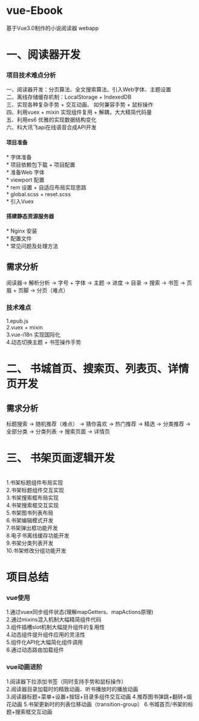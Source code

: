 # vue-Ebook
基于Vue3.0制作的小说阅读器 webapp


<h1>一、阅读器开发</h1>

<h3>项目技术难点分析</h3>
<p>
一、阅读器开发：分页算法、全文搜索算法、引入Web字体、主题设置 <br/>
二、离线存储缓存机制：LocalStorage + IndexedDB <br/>
三、实现各种复杂手势 + 交互动画、 如何兼容手势 + 鼠标操作 <br/>
四、利用vuex + mixin 实现组件复用 + 解耦，大大精简代码量 <br/>
五、利用es6 优雅的实现数据结构变化 <br/>
六、科大讯飞api在线语音合成API开发 <br/>
</p>

<h4>项目准备</h4>
<p>
* 字体准备 <br/>
* 项目依赖包下载 + 项目配置  <br/>
* 准备Web 字体 <br/>
* viewport 配置 <br/>
* rem 设置 + 自适应布局实现思路 <br/>
* global.scss + reset.scss <br/>
* 引入Vuex <br/>  
</p>

<h4>搭建静态资源服务器</h4>

<p>
* Nginx 安装 <br/>
* 配置文件 <br/>
* 常见问题及处理方法 <br/>
</p>


<h2>需求分析</h2>
阅读器-> 解析分析 -> 字号 + 字体 -> 主题 -> 进度 -> 目录 -> 搜索 -> 书签 -> 页眉 + 页脚 -> 分页（难点）

<h3>技术难点</h2>
1.epub.js <br/>
2.vuex + mixin <br/>
3.vue-i18n 实现国际化 <br/>
4.动态切换主题 + 书签操作手势


<h1>二、 书城首页、搜索页、列表页、详情页开发</h1>

<h2>需求分析</h2>

标题搜索 -> 随机推荐（难点） -> 猜你喜欢 -> 热门推荐 -> 精选 -> 分类推荐 -> 全部分类 -> 分类列表 -> 搜索页面 -> 详情页



<h1>三、 书架页面逻辑开发</h1>
<br/>
1.书架标题组件布局实现<br/>
2.书架标题组件交互实现<br/>
3.书架搜索框布局实现 <br/>
4.书架搜索框交互实现<br/>
5.书架图书列表布局<br/>
6.书架编辑模式开发<br/>
7.书架弹出框功能开发<br/>
8.电子书离线缓存功能开发<br/>
9.书架分类列表开发<br/>
10.书架修改分组功能开发<br/>


<h1>项目总结</h1>
<h3>vue使用</h3>
1.通过vuex同步组件状态(理解mapGetters、mapActions原理)<br/>
2.通过mixins混入机制大幅精简组件代码<br/>
3.组件插槽slot机制大幅提升组件的复用性<br/>
4.动态组件提升组件应用的灵活性<br/>
5.组件化API化大幅简化组件调用<br/>
6.通过动态路由加载组件

<h3>vue动画进阶</h3>
1.阅读器下拉添加书签（同时支持手势和鼠标操作）<br/>
2.阅读器目录加载时的精致动画、听书播放时的播放动画<br/>
3.阅读器标题+菜单+设置+按钮+目录多组件交互动画
4.推荐图书弹跳+翻转+烟花动画
5.书架更新时的列表位移动画（transition-group）
6.书城首页/书架的标题+搜索框交互动画

